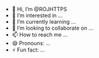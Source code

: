 - 👋 Hi, I’m @ROJHTTPS
- 👀 I’m interested in ...
- 🌱 I’m currently learning ...
- 💞️ I’m looking to collaborate on ...
- 📫 How to reach me ...
- 😄 Pronouns: ...
- ⚡ Fun fact: ...

<!---
ROJHTTPS/ROJHTTPS is a ✨ special ✨ repository because its `README.md` (this file) appears on your GitHub profile.
You can click the Preview link to take a look at your changes.
--->

